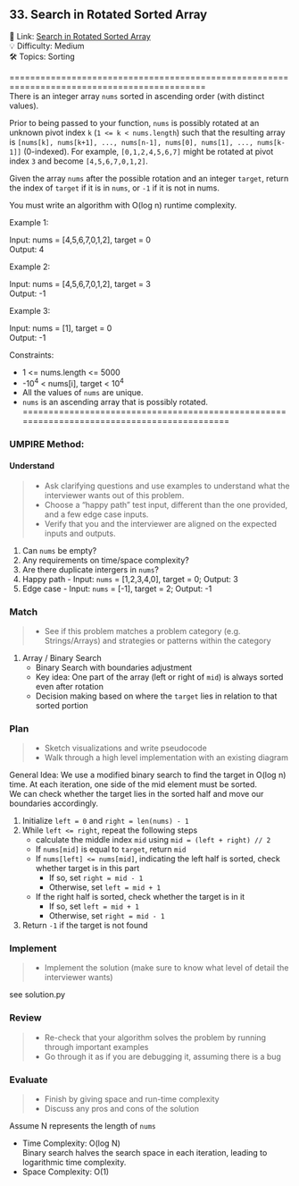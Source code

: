 ## 33. Search in Rotated Sorted Array
🔗 Link: [Search in Rotated Sorted Array](https://leetcode.com/problems/search-in-rotated-sorted-array/description/)<br>
💡 Difficulty: Medium<br>
🛠️ Topics: Sorting<br>

============================================================================================<br>
There is an integer array `nums` sorted in ascending order (with distinct values).<br>

Prior to being passed to your function, `nums` is possibly rotated at an unknown pivot index `k` (`1 <= k < nums.length`) such that the resulting array is `[nums[k], nums[k+1], ..., nums[n-1], nums[0], nums[1], ..., nums[k-1]]` (0-indexed). For example, `[0,1,2,4,5,6,7]` might be rotated at pivot index `3` and become `[4,5,6,7,0,1,2]`.<br>

Given the array `nums` after the possible rotation and an integer `target`, return the index of `target` if it is in `nums`, or `-1` if it is not in nums.<br>

You must write an algorithm with O(log n) runtime complexity.<br>



 

Example 1:<br>

Input: nums = [4,5,6,7,0,1,2], target = 0<br>
Output: 4<br>

Example 2:<br>

Input: nums = [4,5,6,7,0,1,2], target = 3<br>
Output: -1<br>

Example 3:<br>

Input: nums = [1], target = 0<br>
Output: -1<br>

Constraints:<br>

- 1 <= nums.length <= 5000
- -10<sup>4</sup> < nums[i], target < 10<sup>4</sup>
- All the values of `nums` are unique.
- `nums` is an ascending array that is possibly rotated.
===========================================================================================<br>
### UMPIRE Method:
#### Understand

> - Ask clarifying questions and use examples to understand what the interviewer wants out of this problem.
> - Choose a “happy path” test input, different than the one provided, and a few edge case inputs. 
> - Verify that you and the interviewer are aligned on the expected inputs and outputs.
1. Can `nums` be empty?<br>
2. Any requirements on time/space complexity?<br>
3. Are there duplicate intergers in `nums`?<br>
4. Happy path - Input: `nums` = [1,2,3,4,0], target = 0; Output: 3
5. Edge case - Input: `nums` = [-1], target = 2; Output: -1

### Match
> - See if this problem matches a problem category (e.g. Strings/Arrays) and strategies or patterns within the category
1. Array / Binary Search
   - Binary Search with boundaries adjustment
   - Key idea: One part of the array (left or right of `mid`) is always sorted even after rotation
   - Decision making based on where the `target` lies in relation to that sorted portion

   
### Plan
> - Sketch visualizations and write pseudocode
> - Walk through a high level implementation with an existing diagram

General Idea: We use a modified binary search to find the target in O(log n) time. At each iteration, one side of the mid element must be sorted.<br>
              We can check whether the target lies in the sorted half and move our boundaries accordingly.

1) Initialize `left = 0` and `right = len(nums) - 1` 
2) While `left <= right`, repeat the following steps<br>
   - calculate the middle index `mid` using `mid = (left + right) // 2`<br>
   - If `nums[mid]` is equal to `target`, return `mid`<br>
   - If `nums[left] <= nums[mid]`, indicating the left half is sorted, check whether target is in this part<br>
     - If so, set `right = mid - 1`<br>
     - Otherwise, set `left = mid + 1`<br>
   - If the right half is sorted, check whether the target is in it<br>
     - If so, set `left = mid + 1`<br>
     - Otherwise, set `right = mid - 1`<br>
3) Return `-1` if the target is not found
    
### Implement
> - Implement the solution (make sure to know what level of detail the interviewer wants)

see solution.py

### Review
> - Re-check that your algorithm solves the problem by running through important examples
> - Go through it as if you are debugging it, assuming there is a bug
### Evaluate
> - Finish by giving space and run-time complexity
> - Discuss any pros and cons of the solution

Assume N represents the length of `nums`

- Time Complexity: O(log N)<br>
  Binary search halves the search space in each iteration, leading to logarithmic time complexity.
- Space Complexity: O(1)
  
